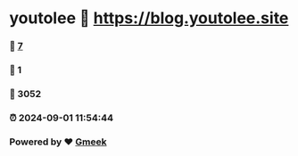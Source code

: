 # youtolee :link: https://blog.youtolee.site 
### :page_facing_up: [7](https://blog.youtolee.site/tag.html) 
### :speech_balloon: 1 
### :hibiscus: 3052 
### :alarm_clock: 2024-09-01 11:54:44 
### Powered by :heart: [Gmeek](https://github.com/Meekdai/Gmeek)

